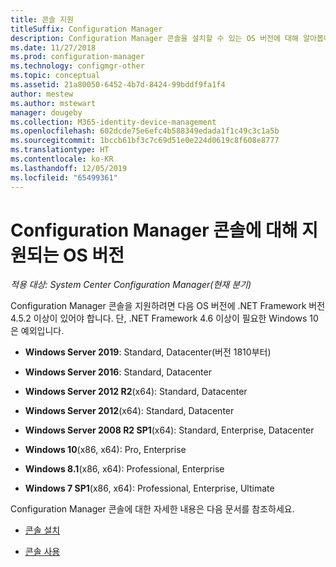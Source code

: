 ```yaml
---
title: 콘솔 지원
titleSuffix: Configuration Manager
description: Configuration Manager 콘솔을 설치할 수 있는 OS 버전에 대해 알아봅니다.
ms.date: 11/27/2018
ms.prod: configuration-manager
ms.technology: configmgr-other
ms.topic: conceptual
ms.assetid: 21a80050-6452-4b7d-8424-99bddf9fa1f4
author: mestew
ms.author: mstewart
manager: dougeby
ms.collection: M365-identity-device-management
ms.openlocfilehash: 602dcde75e6efc4b588349edada1f1c49c3c1a5b
ms.sourcegitcommit: 1bccb61bf3c7c69d51e0e224d0619c8f608e8777
ms.translationtype: HT
ms.contentlocale: ko-KR
ms.lasthandoff: 12/05/2019
ms.locfileid: "65499361"
---
```

# <a name="supported-os-versions-for-configuration-manager-consoles"></a>Configuration Manager 콘솔에 대해 지원되는 OS 버전

*적용 대상: System Center Configuration Manager(현재 분기)*


Configuration Manager 콘솔을 지원하려면 다음 OS 버전에 .NET Framework 버전 4.5.2 이상이 있어야 합니다. 단, .NET Framework 4.6 이상이 필요한 Windows 10은 예외입니다.  

- **Windows Server 2019**: Standard, Datacenter(버전 1810부터)  

-   **Windows Server 2016**: Standard, Datacenter  

-   **Windows Server 2012 R2**(x64): Standard, Datacenter  

-   **Windows Server 2012**(x64): Standard, Datacenter  

-   **Windows Server 2008 R2 SP1**(x64): Standard, Enterprise, Datacenter  

-   **Windows 10**(x86, x64): Pro, Enterprise  

-   **Windows 8.1**(x86, x64): Professional, Enterprise  

-   **Windows 7 SP1**(x86, x64): Professional, Enterprise, Ultimate  


Configuration Manager 콘솔에 대한 자세한 내용은 다음 문서를 참조하세요.

- [콘솔 설치](/sccm/core/servers/deploy/install/install-consoles)  

- [콘솔 사용](/sccm/core/servers/manage/admin-console)  

